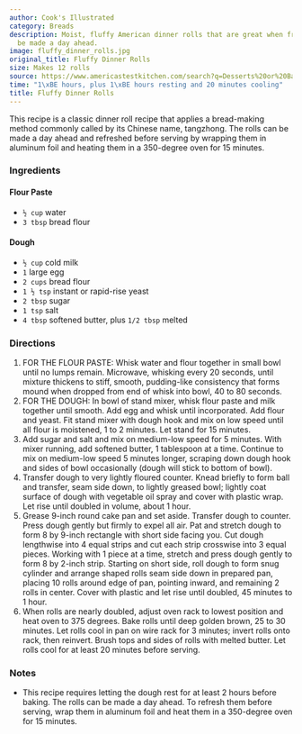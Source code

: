 ```yaml
---
author: Cook's Illustrated
category: Breads
description: Moist, fluffy American dinner rolls that are great when fresh and can
  be made a day ahead.
image: fluffy_dinner_rolls.jpg
original_title: Fluffy Dinner Rolls
size: Makes 12 rolls
source: https://www.americastestkitchen.com/search?q=Desserts%20or%20Baked%20Goods&dFR[search_site_list][0]=cio&fR[search_course_list][0]=Desserts%20or%20Baked%20Goods&fR[search_document_klass][0]=recipe
time: "1\xBE hours, plus 1\xBE hours resting and 20 minutes cooling"
title: Fluffy Dinner Rolls
---
```

This recipe is a classic dinner roll recipe that applies a bread-making method commonly called by its Chinese name, tangzhong. The rolls can be made a day ahead and refreshed before serving by wrapping them in aluminum foil and heating them in a 350-degree oven for 15 minutes.

### Ingredients

#### Flour Paste
* `½ cup` water
* `3 tbsp` bread flour

#### Dough
* `½ cup` cold milk
* `1` large egg
* `2 cups` bread flour
* `1 ½ tsp` instant or rapid-rise yeast
* `2 tbsp` sugar
* `1 tsp` salt
* `4 tbsp` softened butter, plus `1/2 tbsp` melted

### Directions

1. FOR THE FLOUR PASTE: Whisk water and flour together in small bowl until no lumps remain. Microwave, whisking every 20 seconds, until mixture thickens to stiff, smooth, pudding-like consistency that forms mound when dropped from end of whisk into bowl, 40 to 80 seconds.
2. FOR THE DOUGH: In bowl of stand mixer, whisk flour paste and milk together until smooth. Add egg and whisk until incorporated. Add flour and yeast. Fit stand mixer with dough hook and mix on low speed until all flour is moistened, 1 to 2 minutes. Let stand for 15 minutes.
3. Add sugar and salt and mix on medium-low speed for 5 minutes. With mixer running, add softened butter, 1 tablespoon at a time. Continue to mix on medium-low speed 5 minutes longer, scraping down dough hook and sides of bowl occasionally (dough will stick to bottom of bowl).
4. Transfer dough to very lightly floured counter. Knead briefly to form ball and transfer, seam side down, to lightly greased bowl; lightly coat surface of dough with vegetable oil spray and cover with plastic wrap. Let rise until doubled in volume, about 1 hour.
5. Grease 9-inch round cake pan and set aside. Transfer dough to counter. Press dough gently but firmly to expel all air. Pat and stretch dough to form 8 by 9-inch rectangle with short side facing you. Cut dough lengthwise into 4 equal strips and cut each strip crosswise into 3 equal pieces. Working with 1 piece at a time, stretch and press dough gently to form 8 by 2-inch strip. Starting on short side, roll dough to form snug cylinder and arrange shaped rolls seam side down in prepared pan, placing 10 rolls around edge of pan, pointing inward, and remaining 2 rolls in center. Cover with plastic and let rise until doubled, 45 minutes to 1 hour.
6. When rolls are nearly doubled, adjust oven rack to lowest position and heat oven to 375 degrees. Bake rolls until deep golden brown, 25 to 30 minutes. Let rolls cool in pan on wire rack for 3 minutes; invert rolls onto rack, then reinvert. Brush tops and sides of rolls with melted butter. Let rolls cool for at least 20 minutes before serving.

### Notes

- This recipe requires letting the dough rest for at least 2 hours before baking. The rolls can be made a day ahead. To refresh them before serving, wrap them in aluminum foil and heat them in a 350-degree oven for 15 minutes.
